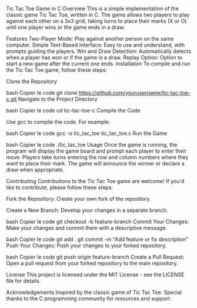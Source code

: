 Tic Tac Toe Game in C
Overview
This is a simple implementation of the classic game Tic Tac Toe, written in C. The game allows two players to play against each other on a 3x3 grid, taking turns to place their marks (X or O) until one player wins or the game ends in a draw.

Features
Two-Player Mode: Play against another person on the same computer.
Simple Text-Based Interface: Easy to use and understand, with prompts guiding the players.
Win and Draw Detection: Automatically detects when a player has won or if the game is a draw.
Replay Option: Option to start a new game after the current one ends.
Installation
To compile and run the Tic Tac Toe game, follow these steps:

Clone the Repository

bash
Copier le code
git clone https://github.com/yourusername/tic-tac-toe-c.git
Navigate to the Project Directory

bash
Copier le code
cd tic-tac-toe-c
Compile the Code

Use gcc to compile the code. For example:

bash
Copier le code
gcc -o tic_tac_toe tic_tac_toe.c
Run the Game

bash
Copier le code
./tic_tac_toe
Usage
Once the game is running, the program will display the game board and prompt each player to enter their move. Players take turns entering the row and column numbers where they want to place their mark. The game will announce the winner or declare a draw when appropriate.

Contributing
Contributions to the Tic Tac Toe game are welcome! If you'd like to contribute, please follow these steps:

Fork the Repository: Create your own fork of the repository.

Create a New Branch: Develop your changes in a separate branch.

bash
Copier le code
git checkout -b feature-branch
Commit Your Changes: Make your changes and commit them with a descriptive message.

bash
Copier le code
git add .
git commit -m "Add feature or fix description"
Push Your Changes: Push your changes to your forked repository.

bash
Copier le code
git push origin feature-branch
Create a Pull Request: Open a pull request from your forked repository to the main repository.

License
This project is licensed under the MIT License - see the LICENSE file for details.

Acknowledgements
Inspired by the classic game of Tic Tac Toe.
Special thanks to the C programming community for resources and support.
